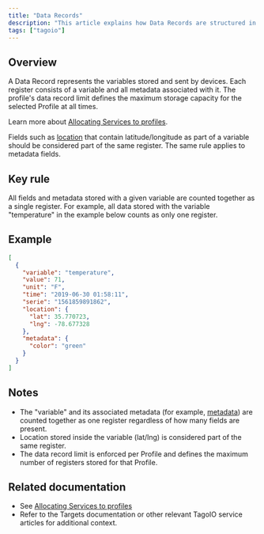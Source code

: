 ```yaml
---
title: "Data Records"
description: "This article explains how Data Records are structured in TagoIO, what counts toward a profile's data record limit, and provides a JSON example showing how a single register can include variable fields, location, and metadata."
tags: ["tagoio"]
---
```


## Overview

A Data Record represents the variables stored and sent by devices. Each register consists of a variable and all metadata associated with it. The profile's data record limit defines the maximum storage capacity for the selected Profile at all times.

Learn more about [Allocating Services to profiles](../services/allocating-services-to-profiles).

Fields such as [location](data-manipulation#location) that contain latitude/longitude as part of a variable should be considered part of the same register. The same rule applies to metadata fields.

## Key rule

All fields and metadata stored with a given variable are counted together as a single register. For example, all data stored with the variable "temperature" in the example below counts as only one register.

## Example

```json
[
  {
    "variable": "temperature",
    "value": 71,
    "unit": "F",
    "time": "2019-06-30 01:58:11",
    "serie": "1561859891862",
    "location": {
      "lat": 35.770723,
      "lng": -78.677328
    },
    "metadata": {
      "color": "green"
    }
  }
]
```

## Notes

- The "variable" and its associated metadata (for example, [metadata](../data-management/metadata)) are counted together as one register regardless of how many fields are present.
- Location stored inside the variable (lat/lng) is considered part of the same register.
- The data record limit is enforced per Profile and defines the maximum number of registers stored for that Profile.

## Related documentation

- See [Allocating Services to profiles](../services/allocating-services-to-profiles)
- Refer to the Targets documentation or other relevant TagoIO service articles for additional context.